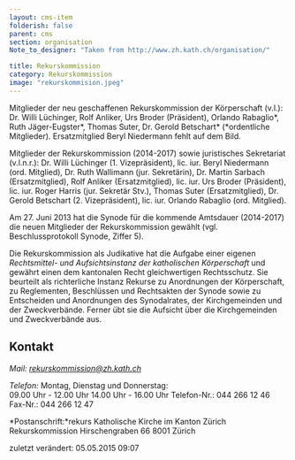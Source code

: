 ```yaml
---
layout: cms-item
folderish: false
parent: cms
section: organisation
Note_to_designer: "Taken from http://www.zh.kath.ch/organisation/"

title: Rekurskommission
category: Rekurskommission
image: "rekurskommision.jpeg"
---
```



Mitglieder der neu geschaffenen Rekurskommission der Körperschaft (v.l.): Dr. Willi Lüchinger, Rolf Anliker, Urs Broder (Präsident), Orlando Rabaglio*, Ruth Jäger-Eugster*,  Thomas Suter, Dr. Gerold Betschart* (*ordentliche Mitglieder). Ersatzmitglied Beryl Niedermann fehlt auf dem Bild.

Mitglieder der Rekurskommission (2014-2017) sowie juristisches Sekretariat (v.l.n.r.):
Dr. Willi Lüchinger (1. Vizepräsident), lic. iur. Beryl Niedermann (ord. Mitglied), Dr. Ruth Wallimann (jur. Sekretärin), Dr. Martin Sarbach (Ersatzmitglied), Rolf Anliker (Ersatzmitglied), lic. iur. Urs Broder (Präsident), lic. iur. Roger Harris (jur. Sekretär Stv.), Thomas Suter (Ersatzmitglied), Dr. Gerold Betschart (2. Vizepräsident), lic. iur. Orlando Rabaglio (ord. Mitglied).

Am 27. Juni 2013 hat die Synode für die kommende Amtsdauer (2014-2017) die neuen Mitglieder der Rekurskommission gewählt (vgl. Beschlussprotokoll Synode, Ziffer 5).

Die Rekurskommission als Judikative hat die Aufgabe einer eigenen *Rechtsmittel- und Aufsichtsinstanz der katholischen Körperschaft* und gewährt einen dem kantonalen Recht gleichwertigen Rechtsschutz. Sie beurteilt als richterliche Instanz Rekurse zu Anordnungen der Körperschaft, zu Reglementen, Beschlüssen und Rechtsakten der Synode sowie zu Entscheiden und Anordnungen des Synodalrates, der Kirchgemeinden und der Zweckverbände. Ferner übt sie die Aufsicht über die Kirchgemeinden und Zweckverbände aus.

 

## Kontakt


*Mail: rekurskommission@zh.kath.ch*  

*Telefon:* 
Montag, Dienstag und Donnerstag:       
09.00 Uhr - 12.00 Uhr
14.00 Uhr - 16.00 Uhr
Telefon-Nr.: 044 266 12 46
Fax-Nr.:   044 266 12 47

*Postanschrift:*rekurs 
Katholische Kirche im Kanton Zürich
Rekurskommission
Hirschengraben 66
8001 Zürich

zuletzt verändert: 05.05.2015 09:07